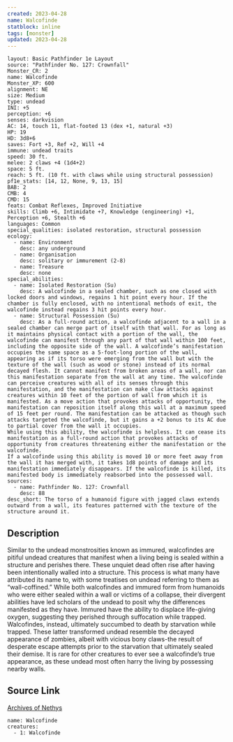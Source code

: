 ```yaml
---
created: 2023-04-28
name: Walcofinde
statblock: inline
tags: [monster]
updated: 2023-04-28
---
```

```statblock
layout: Basic Pathfinder 1e Layout
source: "Pathfinder No. 127: Crownfall"
Monster_CR: 2
name: Walcofinde
Monster_XP: 600
alignment: NE
size: Medium
type: undead
INI: +5
perception: +6
senses: darkvision
AC: 14, touch 11, flat-footed 13 (dex +1, natural +3)
HP: 19
HD: 3d8+6
saves: Fort +3, Ref +2, Will +4
immune: undead traits
speed: 30 ft.
melee: 2 claws +4 (1d4+2)
space: 5 ft.
reach: 5 ft. (10 ft. with claws while using structural possession)
pf1e_stats: [14, 12, None, 9, 13, 15]
BAB: 2
CMB: 4
CMD: 15
feats: Combat Reflexes, Improved Initiative
skills: Climb +6, Intimidate +7, Knowledge (engineering) +1, Perception +6, Stealth +6
languages: Common
special_qualities: isolated restoration, structural possession
ecology:
  - name: Environment
    desc: any underground
  - name: Organisation
    desc: solitary or immurement (2-8)
  - name: Treasure
    desc: none
special_abilities:
  - name: Isolated Restoration (Su)
    desc: A walcofinde in a sealed chamber, such as one closed with locked doors and windows, regains 1 hit point every hour. If the chamber is fully enclosed, with no intentional methods of exit, the walcofinde instead regains 3 hit points every hour.
  - name: Structural Possession (Su)
    desc: As a full-round action, a walcofinde adjacent to a wall in a sealed chamber can merge part of itself with that wall. For as long as it maintains physical contact with a portion of the wall, the walcofinde can manifest through any part of that wall within 100 feet, including the opposite side of the wall. A walcofinde’s manifestation occupies the same space as a 5-foot-long portion of the wall, appearing as if its torso were emerging from the wall but with the texture of the wall (such as wood or stone) instead of its normal decayed flesh. It cannot manifest from broken areas of a wall, nor can this manifestation separate from the wall at any time. The walcofinde can perceive creatures with all of its senses through this manifestation, and the manifestation can make claw attacks against creatures within 10 feet of the portion of wall from which it is manifested. As a move action that provokes attacks of opportunity, the manifestation can reposition itself along this wall at a maximum speed of 15 feet per round. The manifestation can be attacked as though such attacks targeted the walcofinde, but it gains a +2 bonus to its AC due to partial cover from the wall it occupies.
While using this ability, the walcofinde is helpless. It can cease its manifestation as a full-round action that provokes attacks of opportunity from creatures threatening either the manifestation or the walcofinde.
If a walcofinde using this ability is moved 10 or more feet away from the wall it has merged with, it takes 1d8 points of damage and its manifestation immediately disappears. If the walcofinde is killed, its manifested body is immediately reabsorbed into the possessed wall.
sources:
  - name: Pathfinder No. 127: Crownfall
    desc: 88
desc_short: The torso of a humanoid figure with jagged claws extends outward from a wall, its features patterned with the texture of the structure around it.
```
## Description
Similar to the undead monstrosities known as immured, walcofindes are pitiful undead creatures that manifest when a living being is sealed within a structure and perishes there. These unquiet dead often rise after having been intentionally walled into a structure. This process is what many have attributed its name to, with some treatises on undead referring to them as “wall-coffined.” While both walcofindes and immured form from humanoids who were either sealed within a wall or victims of a collapse, their divergent abilities have led scholars of the undead to posit why the differences manifested as they have. Immured have the ability to displace life-giving oxygen, suggesting they perished through suffocation while trapped. Walcofindes, instead, ultimately succumbed to death by starvation while trapped. These latter transformed undead resemble the decayed appearance of zombies, albeit with vicious bony claws-the result of desperate escape attempts prior to the starvation that ultimately sealed their demise. It is rare for other creatures to ever see a walcofinde’s true appearance, as these undead most often harry the living by possessing nearby walls.
## Source Link
[Archives of Nethys](https://aonprd.com/MonsterDisplay.aspx?ItemName=Walcofinde)
```encounter-table
name: Walcofinde
creatures:
  - 1: Walcofinde
```
